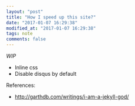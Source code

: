 ```yaml
---
layout: "post"
title: "How I speed up this site?"
date: "2017-01-07 16:29:38"
modified_at: "2017-01-07 16:29:38"
tags: note
comments: false
---
```


_WIP_

- Inline css
- Disable disqus by default


References:
- http://garthdb.com/writings/i-am-a-jekyll-god/
